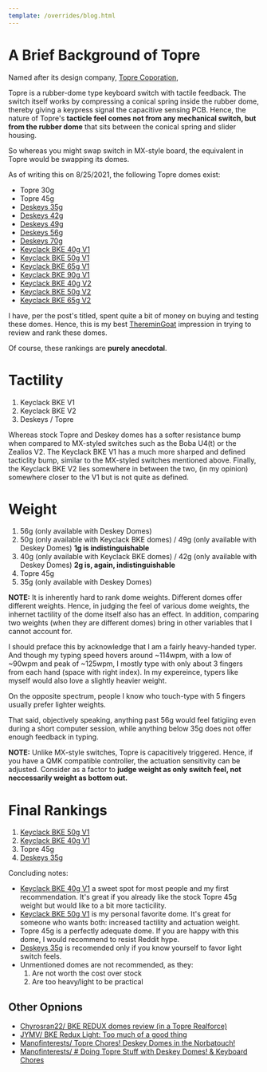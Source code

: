 ```yaml
---
template: /overrides/blog.html
---
```



# A Brief Background of Topre
Named after its design company,  [Topre Coporation](https://deskthority.net/wiki/Topre_Corporation), 

Topre is a rubber-dome type keyboard switch with tactile feedback. The switch itself works by compressing a conical spring inside the rubber dome, thereby giving a keypress signal the capacitive sensing PCB.  Hence, the nature of Topre's **tacticle feel comes not from any mechanical switch, but from the rubber dome** that sits between the conical spring and slider housing.

So whereas you might swap switch in MX-style board, the equivalent in Topre would be swapping its domes.

As of writing this on 8/25/2021, the following Topre domes exist:

- Topre 30g
- Topre 45g
- [Deskeys 35g](https://deskeys.io/products/des-domes-bke-tactile?variant=33022120329251)
- [Deskeys 42g](https://deskeys.io/products/des-domes-bke-tactile?variant=32993066942499)
- [Deskeys 49g](https://deskeys.io/products/des-domes-bke-tactile?variant=33016879087651)
- [Deskeys 56g](https://deskeys.io/products/des-domes-bke-tactile?variant=32993067040803)
- [Deskeys 70g](https://deskeys.io/products/des-domes-bke-tactile?variant=33030735691811)
- [Keyclack BKE 40g V1](https://www.keyclack.com/collections/for-sale/products/bke-topre-dome-replacements)
- [Keyclack BKE 50g V1](https://www.keyclack.com/collections/for-sale/products/bke-topre-dome-replacements)
- [Keyclack BKE 65g V1](https://www.keyclack.com/collections/for-sale/products/bke-topre-dome-replacements)
- [Keyclack BKE 90g V1](https://www.keyclack.com/collections/for-sale/products/bke-topre-dome-replacements)
- [Keyclack BKE 40g V2](https://www.keyclack.com/collections/for-sale/products/bke-topre-dome-replacements-v2)
- [Keyclack BKE 50g V2](https://www.keyclack.com/collections/for-sale/products/bke-topre-dome-replacements-v2)
- [Keyclack BKE 65g V2](https://www.keyclack.com/collections/for-sale/products/bke-topre-dome-replacements-v2)

I have, per the post's titled, spent quite a bit of money on buying and testing these domes. Hence, this is my best [ThereminGoat](https://www.theremingoat.com/) impression in trying to review and rank these domes.

Of course, these rankings are **purely anecdotal**.

# Tactility

1. Keyclack BKE V1
2. Keyclack BKE V2
3. Deskeys / Topre

Whereas stock Topre and Deskey domes has a softer resistance bump when compared to MX-styled switches such as the Boba U4(t) or the Zealios V2. The Keyclack BKE V1 has a much more sharped and defined tacticlity bump, similar to the MX-styled switches mentioned above. Finally, the Keyclack BKE V2 lies somewhere in between the two, (in my opinion) somewhere closer to the V1 but is not quite as defined.

# Weight

1. 56g (only available with Deskey Domes)
2. 50g (only available with Keyclack BKE domes) / 49g (only available with Deskey Domes) **1g is indistinguishable**
3. 40g (only available with Keyclack BKE domes) / 42g (only available with Deskey Domes)  **2g is, again, indistinguishable**
4. Topre 45g
5. 35g (only available with Deskey Domes)

**NOTE:** It is inherently hard to rank dome weights. Different domes offer different weights. Hence, in judging the feel of various dome weights, the inhernet tactility of the dome itself also has an effect. In addition, comparing two weights (when they are different domes) bring in other variables that I cannot account for. 

I should preface this by acknowledge that I am a fairly heavy-handed typer.  And though my typing speed hovers around ~114wpm, with a low of ~90wpm and peak of ~125wpm, I mostly type with only about 3 fingers from each hand (space with right index). In my expereince, typers like myself would also love a slightly heavier weight.

On the opposite spectrum, people I know who touch-type with 5 fingers usually prefer lighter weights.

That said, objectively speaking, anything past 56g would feel fatigiing even during a short computer session, while anything below 35g does not offer enough feedback in typing.

**NOTE:** Unlike MX-style switches, Topre is capacitively triggered. Hence, if you have a QMK compatible controller, the actuation sensitivity can be adjusted. Consider as a factor to **judge weight as only switch feel, not neccessarily weight as bottom out.**

# Final Rankings

1. [Keyclack BKE 50g V1](https://www.keyclack.com/collections/for-sale/products/bke-topre-dome-replacements)
2. [Keyclack BKE 40g V1](https://www.keyclack.com/collections/for-sale/products/bke-topre-dome-replacements)
3. Topre 45g
4. [Deskeys 35g](https://deskeys.io/products/des-domes-bke-tactile?variant=33022120329251)

Concluding notes:
- [Keyclack BKE 40g V1](https://www.keyclack.com/collections/for-sale/products/bke-topre-dome-replacements) a sweet spot for most people and my first recommendation. It's great if you already like the stock Topre 45g weight but would like to a bit more tacticility.
- [Keyclack BKE 50g V1](https://www.keyclack.com/collections/for-sale/products/bke-topre-dome-replacements) is my personal favorite dome. It's great for someone who wants both: increased tactility and actuation weight.
- Topre 45g is a perfectly adequate dome. If you are happy with this dome, I would recommend to resist Reddit hype.
- [Deskeys 35g](https://deskeys.io/products/des-domes-bke-tactile?variant=33022120329251) is recomended only if you know yourself to favor light switch feels. 
- Unmentioned domes are not recommended, as they:
	1. Are not worth the cost over stock
	2. Are too heavy/light to be practical

## Other Opnions

- [Chyrosran22/ BKE REDUX domes review (in a Topre Realforce)](https://www.youtube.com/watch?v=XvelXWxL68w)
- [JYMV/ BKE Redux Light: Too much of a good thing](https://www.youtube.com/watch?v=9KkQ-TN8gY4)
- [Manofinterests/ Topre Chores! Deskey Domes in the Norbatouch!](https://www.youtube.com/watch?v=y7JwJ_DNchg)
- [Manofinterests/ # Doing Topre Stuff with Deskey Domes! & Keyboard Chores](https://www.youtube.com/watch?v=S5D3FNeTxhM)